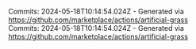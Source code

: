 Commits: 2024-05-18T10:14:54.024Z - Generated via https://github.com/marketplace/actions/artificial-grass
<br>
Commits: 2024-05-18T10:14:54.024Z - Generated via https://github.com/marketplace/actions/artificial-grass
<br>

